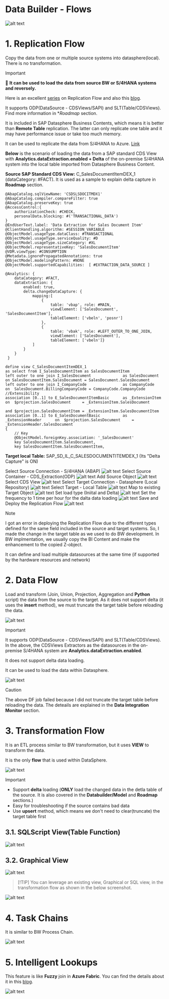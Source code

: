 #  Data Builder - Flows

![alt text](/DataBuilder/images/Flows.png?raw=true)

# 1. Replication Flow 

Copy the data from one or multiple source systems into datasphere(local). There is no transformation.

> [!IMPORTANT] 
>🚩  **It can be used to load the data from source BW or S/4HANA systems and reversely.**
> 
> Here is an excellent [series](https://community.sap.com/t5/technology-blogs-by-sap/replication-flow-blog-series-part-1-overview/ba-p/13581472) on Replication Flow and also this [blog](https://community.sap.com/t5/technology-blogs-by-members/sap-datasphere-replication-flow-delta-functionality/ba-p/13927903).
>
> It supports ODP(DataSource - CDSViews/SAPI) and SLT(Table/CDSViews). Find more information in **Roadmap* section.
>
> It is included in SAP Datasphere Business Contents, which means it is better than **Remote Table** replication. The latter can only replicate one table and it may have performance issue or take too much memory.
> 
> It can be used to replicate the data from S/4HANA to Azure. [Link](https://community.sap.com/t5/technology-blogs-by-sap/sap-datasphere-replication-flow-from-s-4hana-to-azure-data-lake/ba-p/13585656)

**Below** is the scenario of loading the data from a SAP standard CDS View with **Analytics.dataExtraction.enabled + Delta** of the on-premise S/4HANA system into the local table imported from Datasphere Business Content.

**Source SAP Standard CDS View:** C_SalesDocumentItemDEX_1 (dataCategory: #FACT). It is used as a sample to explain delta capture in **Roadmap** section.

```
@AbapCatalog.sqlViewName: 'CSDSLSDOCITMDX1'
@AbapCatalog.compiler.compareFilter: true
@AbapCatalog.preserveKey: true
@AccessControl:{
    authorizationCheck: #CHECK,
    personalData.blocking: #('TRANSACTIONAL_DATA')
}
@EndUserText.label: 'Data Extraction for Sales Document Item'
@ClientHandling.algorithm: #SESSION_VARIABLE
@ObjectModel.usageType.dataClass: #TRANSACTIONAL
@ObjectModel.usageType.serviceQuality: #D
@ObjectModel.usageType.sizeCategory: #XL
@ObjectModel.representativeKey: 'SalesDocumentItem'
@VDM.viewType: #CONSUMPTION
@Metadata.ignorePropagatedAnnotations: true
@ObjectModel.modelingPattern: #NONE
@ObjectModel.supportedCapabilities:  [ #EXTRACTION_DATA_SOURCE ]

@Analytics: {
    dataCategory: #FACT,
    dataExtraction: {
        enabled: true,
        delta.changeDataCapture: {
            mapping:[
                {
                    table: 'vbap', role: #MAIN,
                    viewElement: ['SalesDocument', 'SalesDocumentItem'],
                    tableElement: ['vbeln', 'posnr']
                },
                {
                    table: 'vbak', role: #LEFT_OUTER_TO_ONE_JOIN,
                    viewElement: ['SalesDocument'],
                    tableElement: ['vbeln']}
            ]
        }
    }
 }

define view C_SalesDocumentItemDEX_1
as select from I_SalesDocumentItem as SalesDocumentItem
left outer to one join I_SalesDocument              as SalesDocument          on SalesDocumentItem.SalesDocument = SalesDocument.SalesDocument
left outer to one join I_CompanyCode                as CompanyCode            on  SalesDocument.BillingCompanyCode = CompanyCode.CompanyCode
//Extensibility
association [0..1] to E_SalesDocumentItemBasic      as _ExtensionItem         on  $projection.SalesDocument     = _ExtensionItem.SalesDocument
                                                                              and $projection.SalesDocumentItem = _ExtensionItem.SalesDocumentItem
association [0..1] to E_SalesDocumentBasic          as  _ExtensionHeader      on  $projection.SalesDocument     = _ExtensionHeader.SalesDocument
{
    // Key
    @ObjectModel.foreignKey.association: '_SalesDocument'
    key SalesDocumentItem.SalesDocument,
    key SalesDocumentItem.SalesDocumentItem,
```
    
**Target local Table:** SAP_SD_IL_C_SALESDOCUMENTITEMDEX_1 (Its "Delta Capture" is ON)

Select Source Connection - S/4HANA (ABAP)
![alt text](/DataBuilder/images/RF1.png?raw=true)
Select Source Container - CDS_Extraction(ODP)
![alt text](/DataBuilder/images/RF2.png?raw=true)
Add Source Object
![alt text](/DataBuilder/images/RF3.png?raw=true)
Select CDS View
![alt text](/DataBuilder/images/RF4.png?raw=true)
Select Target Connection - Datasphere (Local Repository)
![alt text](/DataBuilder/images/RF5.png?raw=true)
Select Target - Local Table
![alt text](/DataBuilder/images/RF6.png?raw=true)
Map to existing Target Object
![alt text](/DataBuilder/images/RF7.png?raw=true)
Set load type (Iniital and Delta) 
![alt text](/DataBuilder/images/RF8.png?raw=true)
Set the frequency to 1 time per hour for the dalta data loading
![alt text](/DataBuilder/images/RF9.png?raw=true)
Save and Deploy the Replication Flow 
![alt text](/DataBuilder/images/Deploy_Error.png?raw=true)
> [!Note] 
> I got an error in deploying the Replication Flow due to the different types defined for the same field included in the source and target systems. So, I made the change in the target table as we used to do BW development. In BW implmentation, we usually copy the BI Content and make the enhancement to the copied Z-object.
>
> It can define and load multiple datasources at the same time (if supported by the hardware resources and network)

# 2. Data Flow 

Load and transform (Join, Union, Projection, Aggregation and **Python** script) the data from the source to the target. As it does not support delta (it uses the **insert** method), we must truncate the target table before reloading the data.

![alt text](/DataBuilder/images/DF_CDS.png?raw=true)

> [!IMPORTANT]
> It supports ODP(DataSource - CDSViews/SAPI) and SLT(Table/CDSViews). In the above, the CDSViews Extractors as the datasources in the on-premise S/4HANA system are **Analytics.dataExtraction.enabled**.
> 
> It does not support delta data loading.
>
> It can be used to load the data within Datasphere.


![alt text](/DataBuilder/images/Flow_DF.png?raw=true)

> [!CAUTION]
> The above DF job failed because I did not truncate the target table before reloading the data. The deteails are explained in the **Data Integration Monitor** section.
 
# 3. Transformation Flow 

It is an ETL process similar to BW transformation, but it uses **VIEW** to transform the data.

It is the only **flow** that is used within DataSphere.

![alt text](/DataBuilder/images/Flow_TF1.png?raw=true)

> [!IMPORTANT] 
> - Support **delta** loading (**ONLY** load the changed data in the detla table of the source. It is also covered in the **Databuilder/Model** and **Roadmap** sections.)  
> - Easy for troubleshooting if the source contains bad data
> - Use **upsert** method, which means we don't need to clear(truncate) the target table first

## 3.1. SQLScript View(Table Function)

![alt text](/DataBuilder/images/Flow_TF2.png?raw=true)

## 3.2. Graphical View

![alt text](/DataBuilder/images/Flow_GV1.png?raw=true)
>  [!TIP]
> You can leverage an existing view, Graphical or SQL view, in the transformation flow as shown in the below screenshot.

![alt text](/DataBuilder/images/Flow_GV2.png?raw=true)

# 4. Task Chains

It is similar to BW Process Chain. 

![alt text](/DataBuilder/images/Flow_TaskChains.png?raw=true)

# 5. Intelligent Lookups

This feature is like **Fuzzy** join in **Azure Fabric**. You can find the details about it in this [blog]( https://community.sap.com/t5/technology-blogs-by-sap/sap-datasphere-intelligent-lookup-series-what-is-a-fuzzy-match-and-why/ba-p/13558732).

![alt text](/DataBuilder/images/Flow_InetLookups.png?raw=true)


